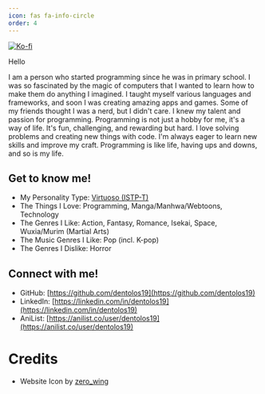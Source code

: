 ```yaml
---
icon: fas fa-info-circle
order: 4
---
```


[![Ko-fi](https://ko-fi.com/img/githubbutton_sm.svg)](https://ko-fi.com/R6R0UXG7G)

Hello

I am a person who started programming since he was in primary school. I was so fascinated by the magic of computers that I wanted to learn how to make them do anything I imagined. I taught myself various languages and frameworks, and soon I was creating amazing apps and games. Some of my friends thought I was a nerd, but I didn't care. I knew my talent and passion for programming. Programming is not just a hobby for me, it's a way of life. It's fun, challenging, and rewarding but hard. I love solving problems and creating new things with code. I'm always eager to learn new skills and improve my craft. Programming is like life, having ups and downs, and so is my life.

## Get to know me!

- My Personality Type: [Virtuoso (ISTP-T)](https://16personalities.com/istp-personality)
- The Things I Love: Programming, Manga/Manhwa/Webtoons, Technology
- The Genres I Like: Action, Fantasy, Romance, Isekai, Space, Wuxia/Murim (Martial Arts)
- The Music Genres I Like: Pop (incl. K-pop)
- The Genres I Dislike: Horror

## Connect with me!

- GitHub: [https://github.com/dentolos19](https://github.com/dentolos19)
- LinkedIn: [https://linkedin.com/in/dentolos19](https://linkedin.com/in/dentolos19)
- AniList: [https://anilist.co/user/dentolos19](https://anilist.co/user/dentolos19)

# Credits

- Website Icon by [zero_wing](https://flaticon.com/free-icon/blog_9836465)